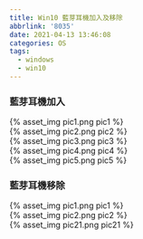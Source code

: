 ```yaml
---
title: Win10 藍芽耳機加入及移除
abbrlink: '8035'
date: 2021-04-13 13:46:08
categories: OS
tags:
  - windows
  - win10
---
```


### 藍芽耳機加入

<!--more-->
<div style="width:500px">
	{% asset_img pic1.png pic1 %}
</div>
<div style="width:500px">
	{% asset_img pic2.png pic2 %}
</div>
<div style="width:500px">
	{% asset_img pic3.png pic3 %}
</div>
<div style="width:500px">
	{% asset_img pic4.png pic4 %}
</div>
<div style="width:500px">
	{% asset_img pic5.png pic5 %}
</div>


### 藍芽耳機移除
<div style="width:500px">
	{% asset_img pic1.png pic1 %}
</div>
<div style="width:500px">
	{% asset_img pic2.png pic2 %}
</div>
<div style="width:500px">
	{% asset_img pic21.png pic21 %}
</div>